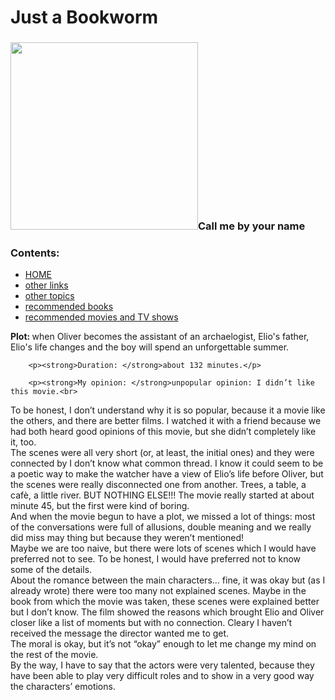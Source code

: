 <!DOCTYPE html>
<html>
    <head>
        <link rel="stylesheet" type="text/css" href="https://gitcdn.link/repo/just-a-booklover/stylesheet.github.io/master/styles.css">
        <meta charset="utf-8">
        <title>Just a Bookworm!</title>
    </head>
    <body>
   <div id="megadiv">
        <div id="titlediv"><h1 id="title">Just a Bookworm</h1></div>
        <h3><img src="https://upload.wikimedia.org/wikipedia/commons/thumb/7/7e/Call_Me_By_Your_Name.png/260px-Call_Me_By_Your_Name.png" id="img" width="300">Call me by your name</h3>
         <div id="div2">
         <h3>Contents:</h3>
        <ul id="vicino">
            <li><a href="https://just-a-booklover.github.io/just-a-bookworm.github.io-english/">HOME</a></li> 
            <li><a href="https://just-a-booklover.github.io/just-a-bookworm.github.io-elinks/">other links</a></li>
            <li><a href="https://just-a-booklover.github.io/just-a-bookworm.github.io-columns/">other topics</a></li>
            <li><a href="https://just-a-booklover.github.io/just-a-bookworm.github.io-books/">recommended books</a></li>
            <li><a href="https://just-a-booklover.github.io/just-a-bookworm.github.io-movies/">recommended movies and TV shows</a></li>
        </ul>
        </div>
        <p><strong>Plot: </strong>when Oliver becomes the assistant of an archaelogist, Elio's father, Elio's life changes and the boy will spend an unforgettable summer.</p>
        
        <p><strong>Duration: </strong>about 132 minutes.</p>
        
        <p><strong>My opinion: </strong>unpopular opinion: I didn’t like this movie.<br>
To be honest, I don’t understand why it is so popular, because it a movie like the others, and there are better films. I watched it with a friend because we had both heard good opinions of this movie, but she didn’t completely like it, too. <br>
The scenes were all very short (or, at least, the initial ones) and they were connected by I don’t know what common thread.  I know it could seem to be a poetic way to make the watcher have a view of Elio’s life before Oliver, but the scenes were really disconnected one from another. Trees, a table, a cafè, a little river. BUT NOTHING ELSE!!! The movie really started at about minute 45, but the first were kind of boring.<br>
And when the movie begun to have a plot, we missed a lot of things: most of the conversations were full of allusions, double meaning and we really did miss may thing but because they weren’t mentioned!  <br>
Maybe we are too naive, but there were lots of scenes which I would have preferred not to see. To be honest, I would have preferred not to know some of the details. <br>
About the romance between the main characters… fine, it was okay but (as I already wrote) there were too many not explained scenes. Maybe in the book from which the movie was taken, these scenes were  explained better but I don’t know. The film showed the reasons which brought Elio and Oliver closer like a list of moments but with no connection. Cleary I haven’t received the message the director wanted me to get. <br>
The moral is okay, but it’s not “okay” enough to let me change my mind on the rest of the movie.<br>
By the way, I have to say that the actors were very talented, because they have been able to play very difficult roles and to show in a very good way the characters’ emotions.
</p>
